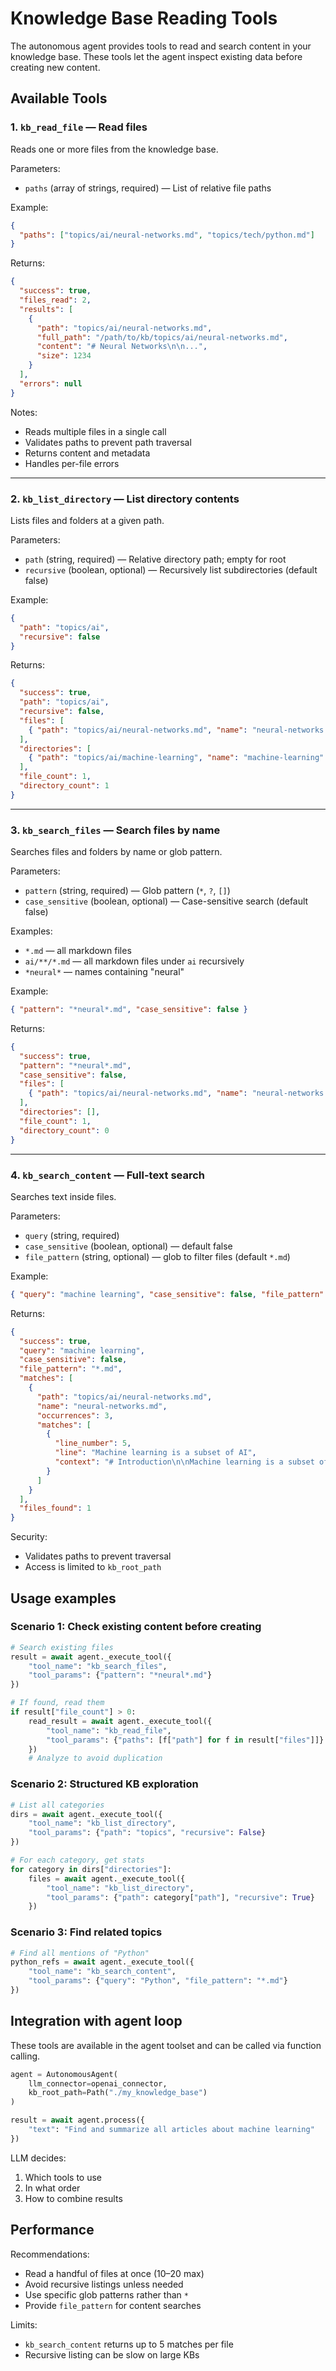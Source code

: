 # Knowledge Base Reading Tools

The autonomous agent provides tools to read and search content in your knowledge base. These tools let the agent inspect existing data before creating new content.

## Available Tools

### 1. `kb_read_file` — Read files

Reads one or more files from the knowledge base.

Parameters:
- `paths` (array of strings, required) — List of relative file paths

Example:
```json
{
  "paths": ["topics/ai/neural-networks.md", "topics/tech/python.md"]
}
```

Returns:
```json
{
  "success": true,
  "files_read": 2,
  "results": [
    {
      "path": "topics/ai/neural-networks.md",
      "full_path": "/path/to/kb/topics/ai/neural-networks.md",
      "content": "# Neural Networks\n\n...",
      "size": 1234
    }
  ],
  "errors": null
}
```

Notes:
- Reads multiple files in a single call
- Validates paths to prevent path traversal
- Returns content and metadata
- Handles per-file errors

---

### 2. `kb_list_directory` — List directory contents

Lists files and folders at a given path.

Parameters:
- `path` (string, required) — Relative directory path; empty for root
- `recursive` (boolean, optional) — Recursively list subdirectories (default false)

Example:
```json
{
  "path": "topics/ai",
  "recursive": false
}
```

Returns:
```json
{
  "success": true,
  "path": "topics/ai",
  "recursive": false,
  "files": [
    { "path": "topics/ai/neural-networks.md", "name": "neural-networks.md", "size": 1234 }
  ],
  "directories": [
    { "path": "topics/ai/machine-learning", "name": "machine-learning" }
  ],
  "file_count": 1,
  "directory_count": 1
}
```

---

### 3. `kb_search_files` — Search files by name

Searches files and folders by name or glob pattern.

Parameters:
- `pattern` (string, required) — Glob pattern (`*`, `?`, `[]`)
- `case_sensitive` (boolean, optional) — Case-sensitive search (default false)

Examples:
- `*.md` — all markdown files
- `ai/**/*.md` — all markdown files under `ai` recursively
- `*neural*` — names containing "neural"

Example:
```json
{ "pattern": "*neural*.md", "case_sensitive": false }
```

Returns:
```json
{
  "success": true,
  "pattern": "*neural*.md",
  "case_sensitive": false,
  "files": [
    { "path": "topics/ai/neural-networks.md", "name": "neural-networks.md", "size": 1234 }
  ],
  "directories": [],
  "file_count": 1,
  "directory_count": 0
}
```

---

### 4. `kb_search_content` — Full-text search

Searches text inside files.

Parameters:
- `query` (string, required)
- `case_sensitive` (boolean, optional) — default false
- `file_pattern` (string, optional) — glob to filter files (default `*.md`)

Example:
```json
{ "query": "machine learning", "case_sensitive": false, "file_pattern": "*.md" }
```

Returns:
```json
{
  "success": true,
  "query": "machine learning",
  "case_sensitive": false,
  "file_pattern": "*.md",
  "matches": [
    {
      "path": "topics/ai/neural-networks.md",
      "name": "neural-networks.md",
      "occurrences": 3,
      "matches": [
        {
          "line_number": 5,
          "line": "Machine learning is a subset of AI",
          "context": "# Introduction\n\nMachine learning is a subset of AI\nthat focuses on..."
        }
      ]
    }
  ],
  "files_found": 1
}
```

Security:
- Validates paths to prevent traversal
- Access is limited to `kb_root_path`

## Usage examples

### Scenario 1: Check existing content before creating
```python
# Search existing files
result = await agent._execute_tool({
    "tool_name": "kb_search_files",
    "tool_params": {"pattern": "*neural*.md"}
})

# If found, read them
if result["file_count"] > 0:
    read_result = await agent._execute_tool({
        "tool_name": "kb_read_file",
        "tool_params": {"paths": [f["path"] for f in result["files"]]}
    })
    # Analyze to avoid duplication
```

### Scenario 2: Structured KB exploration
```python
# List all categories
dirs = await agent._execute_tool({
    "tool_name": "kb_list_directory",
    "tool_params": {"path": "topics", "recursive": False}
})

# For each category, get stats
for category in dirs["directories"]:
    files = await agent._execute_tool({
        "tool_name": "kb_list_directory",
        "tool_params": {"path": category["path"], "recursive": True}
    })
```

### Scenario 3: Find related topics
```python
# Find all mentions of "Python"
python_refs = await agent._execute_tool({
    "tool_name": "kb_search_content",
    "tool_params": {"query": "Python", "file_pattern": "*.md"}
})
```

## Integration with agent loop

These tools are available in the agent toolset and can be called via function calling.

```python
agent = AutonomousAgent(
    llm_connector=openai_connector,
    kb_root_path=Path("./my_knowledge_base")
)

result = await agent.process({
    "text": "Find and summarize all articles about machine learning"
})
```

LLM decides:
1. Which tools to use
2. In what order
3. How to combine results

## Performance

Recommendations:
- Read a handful of files at once (10–20 max)
- Avoid recursive listings unless needed
- Use specific glob patterns rather than `*`
- Provide `file_pattern` for content searches

Limits:
- `kb_search_content` returns up to 5 matches per file
- Recursive listing can be slow on large KBs
